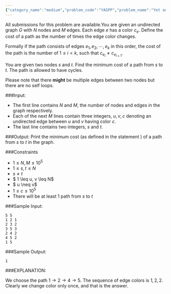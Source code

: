 ```yaml
---
{"category_name":"medium","problem_code":"YASPP","problem_name":"Yet another shortest path problem","languages_supported":{"0":"C","1":"CPP14","2":"JAVA","3":"PYTH","4":"PYTH 3.6","5":"PYPY","6":"CS2","7":"PAS fpc","8":"PAS gpc","9":"RUBY","10":"PHP","11":"GO","12":"NODEJS","13":"HASK","14":"rust","15":"SCALA","16":"swift","17":"D","18":"PERL","19":"FORT","20":"WSPC","21":"ADA","22":"CAML","23":"ICK","24":"BF","25":"ASM","26":"CLPS","27":"PRLG","28":"ICON","29":"SCM qobi","30":"PIKE","31":"ST","32":"NICE","33":"LUA","34":"BASH","35":"NEM","36":"LISP sbcl","37":"LISP clisp","38":"SCM guile","39":"JS","40":"ERL","41":"TCL","42":"kotlin","43":"PERL6","44":"TEXT","45":"SCM chicken","46":"PYP3","47":"CLOJ","48":"COB","49":"FS"},"max_timelimit":1,"source_sizelimit":50000,"problem_author":"jtnydv25","problem_tester":null,"date_added":"21-12-2018","tags":{"0":"jtnydv25"},"time":{"view_start_date":1545503400,"submit_start_date":1545503400,"visible_start_date":1545503400,"end_date":1735669800},"is_direct_submittable":false,"layout":"problem"}
---
```

<span class="solution-visible-txt">All submissions for this problem are available.</span>You are given an undirected graph $G$ with $N$ nodes and $M$ edges. Each edge $e$ has a color $c_e$. Define the cost of a path as the number of times the edge color changes. 

Formally if the path consists of edges $e_1, e_2, \cdots, e_k$ in this order, the cost of the path is the number of $1 \leq i < k$, such that $c_{e_i} \neq c_{e_{i+1}}$.

You are given two nodes $s$ and $t$. Find the minimum cost of a path from $s$ to $t$.  The path is allowed to have cycles.

Please note that there **might** be multiple edges between two nodes but there are no self loops.

###Input:

- The first line contains $N$ and $M$, the number of nodes and edges in the graph respectively.
- Each of the next $M$ lines contain three integers, $u, v, c$ denoting an undirected edge between $u$ and $v$ having color $c$.
- The last line contains two integers, $s$ and $t$.

###Output:
Print the minimum cost (as defined in the statement ) of a path from $s$ to $t$ in the graph.

###Constraints 
- $1 \leq N, M \leq 10^5$
- $1 \leq s, t \leq N$
- $s \neq t$
- $ 1 \leq u, v \leq N$
- $ u \neq v$
- $1 \leq c \leq 10^5$
- There will be at least 1 path from $s$ to $t$

###Sample Input:
```
5 5
1 2 1
2 3 2
3 5 3
2 4 2
4 5 2
1 5
```

###Sample Output:
```
1
```
	
###EXPLANATION:

We choose the path $1 \rightarrow 2 \rightarrow 4 \rightarrow 5$. The sequence of edge colors is $1, 2, 2$. Clearly we change color only once, and that is the answer.
